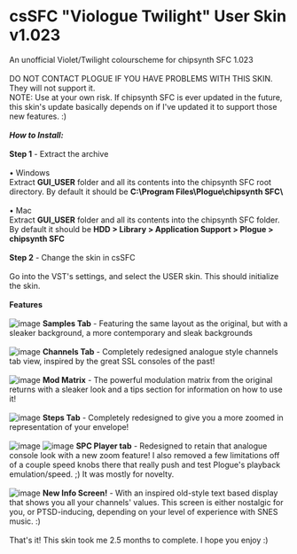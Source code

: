 # csSFC "Viologue Twilight" User Skin v1.023<br>
An unofficial Violet/Twilight colourscheme for chipsynth SFC 1.023<br>
<br>
DO NOT CONTACT PLOGUE IF YOU HAVE PROBLEMS WITH THIS SKIN. They will not support it.<br>
NOTE: Use at your own risk. If chipsynth SFC is ever updated in the future, this skin's update basically depends on if I've updated it to support those new features. :)<br>
<br>
<i><b>How to Install:</b></i><br>
<br>
<b>Step 1</b> - Extract the archive<br><br>
&#8226; Windows<br>
Extract <b>GUI_USER</b> folder and all its contents into the chipsynth SFC root directory. By default it should be <b>C:&#92;Program Files&#92;Plogue&#92;chipsynth SFC&#92;</b><br><br>
&#8226; Mac<br>
Extract <b>GUI_USER</b> folder and all its contents into the chipsynth SFC folder. By default it should be <b>HDD &gt; Library &gt; Application Support &gt; Plogue &gt; chipsynth SFC</b><br>
<br>
<b>Step 2</b> - Change the skin in csSFC<br><br>
Go into the VST's settings, and select the USER skin. This should initialize the skin.<br>
<br>
<b>Features</b><br>
<br>
![image](https://user-images.githubusercontent.com/40436054/100702891-58ce0480-3357-11eb-8a65-0e8ba718d5af.png)
<b>Samples Tab</b> - Featuring the same layout as the original, but with a sleaker background, a more contemporary and sleak backgrounds
<br><br>
![image](https://user-images.githubusercontent.com/40436054/100702846-43f17100-3357-11eb-9451-851e97274bb9.png)
<b>Channels Tab</b> - Completely redesigned analogue style channels tab view, inspired by the great SSL consoles of the past!
<br><br>
![image](https://user-images.githubusercontent.com/40436054/100702687-fffe6c00-3356-11eb-865b-566e56965865.png)
<b>Mod Matrix</b> - The powerful modulation matrix from the original returns with a sleaker look and a tips section for information on how to use it!
<br><br>
![image](https://user-images.githubusercontent.com/40436054/100702767-26bca280-3357-11eb-8f97-06c9f713a542.png)
<b>Steps Tab</b> - Completely redesigned to give you a more zoomed in representation of your envelope!
<br><br>
![image](https://user-images.githubusercontent.com/40436054/100702969-80bd6800-3357-11eb-85d9-52a9aad973a6.png)
![image](https://user-images.githubusercontent.com/40436054/100703002-8ca92a00-3357-11eb-8f4b-46baf78a584d.png)
<b>SPC Player tab</b> - Redesigned to retain that analogue console look with a new zoom feature! I also removed a few limitations off of a couple speed knobs there that really push and test Plogue's playback emulation/speed. ;) It was mostly for novelty.
<br><br>
![image](https://user-images.githubusercontent.com/40436054/100702928-6d120180-3357-11eb-92a6-334500ba317b.png)
<b>New Info Screen!</b> - With an inspired old-style text based display that shows you all your channels' values. This screen is either nostalgic for you, or PTSD-inducing, depending on your level of experience with SNES music. :)
<br><br>
That's it! This skin took me 2.5 months to complete. I hope you enjoy :)
